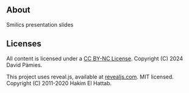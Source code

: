 ## About
Smilics presentation slides

## Licenses
All content is licensed under a [CC BY-NC License](https://creativecommons.org/licenses/by-nc/4.0/). 
Copyright (C) 2024 David Pàmies.

This project uses reveal.js, available at [revealjs.com](https://revealjs.com). MIT licensed.
Copyright (C) 2011-2020 Hakim El Hattab.
